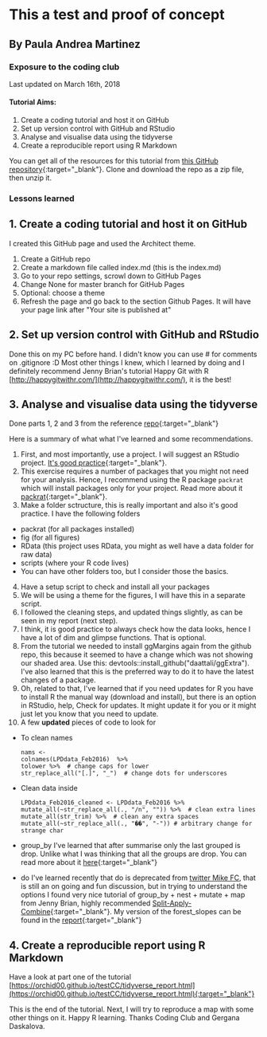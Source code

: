 # This a test and proof of concept
## By Paula Andrea Martinez

### Exposure to the coding club

Last updated on March 16th, 2018

#### Tutorial Aims:

1. Create a coding tutorial and host it on GitHub
2. Set up version control with GitHub and RStudio 
3. Analyse and visualise data using the tidyverse 
4. Create a reproducible report using R Markdown 

You can get all of the resources for this tutorial from [this GitHub repository](https://ourcodingclub.github.io/2018/03/06/tidyverse.html){:target="_blank"}. Clone and download the repo as a zip file, then unzip it.

### Lessons learned

## 1. Create a coding tutorial and host it on GitHub

I created this GitHub page and used the Architect theme. 

1. Create a GitHub repo
2. Create a markdown file called index.md (this is the index.md)
3. Go to your repo settings, scrowl down to GitHub Pages 
4. Change None for master branch for GitHub Pages
5. Optional: choose a theme
6. Refresh the page and go back to the section Github Pages. It will have your page link after "Your site is published at"

## 2. Set up version control with GitHub and RStudio 

Done this on my PC before hand.
I didn't know you can use # for comments on .gitignore :D
Most other things I knew, which I learned by doing and I definitely recommend Jenny Brian's tutorial Happy Git with R
[http://happygitwithr.com/](http://happygitwithr.com/), it is the best!

## 3. Analyse and visualise data using the tidyverse

Done parts 1, 2 and 3 from the reference [repo](https://ourcodingclub.github.io/2018/03/06/tidyverse.html){:target="_blank"}

Here is a summary of what what I've learned and some recommendations.

1. First, and most importantly, use a project. I will suggest an RStudio project. [It's good practice](https://www.tidyverse.org/articles/2017/12/workflow-vs-script/){:target="_blank"}.
2. This exercise requires a number of packages that you might not need for your analysis. Hence, I recommend using the R package `packrat` which will install packages only for your project. Read more about it [packrat](https://rstudio.github.io/packrat/){:target="_blank"}.
3. Make a folder sctructure, this is really important and also it's good practice. I have the following folders
  * packrat (for all packages installed)
  * fig (for all figures)
  * RData (this project uses RData, you might as well have a data folder for raw data)
  * scripts (where your R code lives)
  * You can have other folders too, but I consider those the basics.
4. Have a setup script to check and install all your packages 
5. We will be using a theme for the figures, I will have this in a separate script.
6. I followed the cleaning steps, and updated things slightly, as can be seen in my report (next step).
7. I think, it is good practice to always check how the data looks, hence I have a lot of dim and glimpse functions. That is optional.
8. From the tutorial we needed to install ggMargins again from the github repo, this because it seemed to have a change which was not showing our shaded area. Use this: devtools::install_github("daattali/ggExtra"). I've also learned that this is the preferred way to do it to have the latest changes of a package.
9. Oh, related to that, I've learned that if you need updates for R you have to install R the manual way (download and install), but there is an option in RStudio, help, Check for updates. It might update it for you or it might just let you know that you need to update.
10. A few **updated** pieces of code to look for
  * To clean names
  
        nams <-
        colnames(LPDdata_Feb2016)  %>%
        tolower %>%  # change caps for lower
        str_replace_all("[.]", "_")  # change dots for underscores

  * Clean data inside
  
        LPDdata_Feb2016_cleaned <- LPDdata_Feb2016 %>%
        mutate_all(~str_replace_all(., "/n", "")) %>%  # clean extra lines
        mutate_all(str_trim) %>%  # clean any extra spaces
        mutate_all(~str_replace_all(., "��", "-")) # arbitrary change for strange char
  
  * group_by
  I've learned that after summarise only the last grouped is drop. Unlike what I was thinking that all the groups are drop. You can read more about it [here](https://github.com/tidyverse/dplyr/issues/2963){:target="_blank"}
  * do
  I've learned recently that do is deprecated from [twitter Mike FC](https://twitter.com/coolbutuseless/status/969853912990720005), that is still an on going and fun discussion, but in trying to understand the options I found very nice tutorial of group_by + nest + mutate + map from Jenny Brian, highly recommended [Split-Apply-Combine](http://stat545.com/block024_group-nest-split-map.html){:target="_blank"}. My version of the forest_slopes can be found in the [report](https://orchid00.github.io/testCC/tidyverse_report.html){:target="_blank"}
  

## 4. Create a reproducible report using R Markdown 

Have a look at part one of the tutorial [https://orchid00.github.io/testCC/tidyverse_report.html](https://orchid00.github.io/testCC/tidyverse_report.html){:target="_blank"}

This is the end of the tutorial. 
Next, I will try to reproduce a map with some other things on it.
Happy R learning. 
Thanks Coding Club and Gergana Daskalova.

